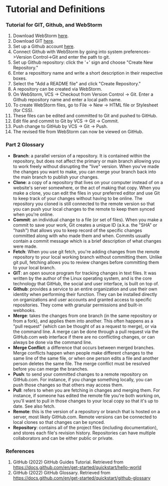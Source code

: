 # Tutorial and Definitions
### Tutorial for GIT, Github, and WebStorm
1. Download WebStorm [here](https://www.jetbrains.com/student/).
2. Download GIT [here](https://git-scm.com/downloads).
3. Set up a Github account [here](https://github.com/join).
4. Connect Github with WebStorm by going into system preferences->Version Control->Git and enter the path to git.
5. Set up Github repository: click the '+' sign and choose "Create New Repository."
6. Enter a reposittory name and write a short description in their respective boxes.
7. Select the "Add a README file" and click "Create Repository."
8. A repository can be created via WebStorm.
9. On WebStorm, VCS -> Checkout from Version Control -> Git. Enter a Github repository name and enter a local path name.
10. To create WebStorm files, go to File -> New -> HTML file or Stylesheet (for CSS).
11. These files can be edited and committed to Git and pushed to GitHub.
12. Edit file and commit to Git by VCS -> Git -> Commit.
13. Push change to GitHub by VCS -> Git -> Push.
14. The revised file from WebStorm can now be viewed on GitHub.

### Part 2 Glossary
* **Branch**: a parallel version of a repository. It is contained within the repository, but does not affect the primary or main branch allowing you to work freely without disrupting the "live" version. When you've made the changes you want to make, you can merge your branch back into the main branch to publish your changes.
* **Clone**: a copy of a repository that lives on your computer instead of on a website's server somewhere, or the act of making that copy. When you make a clone, you can edit the files in your preferred editor and use Git to keep track of your changes without having to be online. The repository you cloned is still connected to the remote version so that you can push your local changes to the remote to keep them synced when you're online.
* **Commit**: an individual change to a file (or set of files). When you make a commit to save your work, Git creates a unique ID (a.k.a. the "SHA" or "hash") that allows you to keep record of the specific changes committed along with who made them and when. Commits usually contain a commit message which is a brief description of what changes were made.
* **Fetch**: When you use git fetch, you're adding changes from the remote repository to your local working branch without committing them. Unlike git pull, fetching allows you to review changes before committing them to your local branch.
* **GIT**: an open source program for tracking changes in text files. It was written by the author of the Linux operating system, and is the core technology that GitHub, the social and user interface, is built on top of.
* **Github**: provides a service to an entire organization and use their own identity when performing their function. They can be installed directly on organizations and user accounts and granted access to specific repositories. They come with granular permissions and built-in webhooks.
* **Merge**: takes the changes from one branch (in the same repository or from a fork), and applies them into another. This often happens as a "pull request" (which can be thought of as a request to merge), or via the command line. A merge can be done through a pull request via the GitHub.com web interface if there are no conflicting changes, or can always be done via the command line.
* **Merge Conflict**: a difference that occurs between merged branches. Merge conflicts happen when people make different changes to the same line of the same file, or when one person edits a file and another person deletes the same file. The merge conflict must be resolved before you can merge the branches.
* **Push**: to send your committed changes to a remote repository on GitHub.com. For instance, if you change something locally, you can push those changes so that others may access them.
* **Pull**: refers to when you are fetching in changes and merging them. For instance, if someone has edited the remote file you're both working on, you'll want to pull in those changes to your local copy so that it's up to date. See also fetch.
* **Remote**: this is the version of a repository or branch that is hosted on a server, most likely GitHub.com. Remote versions can be connected to local clones so that changes can be synced.
* **Repository**: contains all of the project files (including documentation), and stores each file's revision history. Repositories can have multiple collaborators and can be either public or private.

### References
1. GitHub (2022) GitHub Guides Tutorial. Retrieved from https://docs.github.com/en/get-started/quickstart/hello-world
2. GitHub (2022) GitHub Glossary. Retrieved from https://docs.github.com/en/get-started/quickstart/github-glossary
